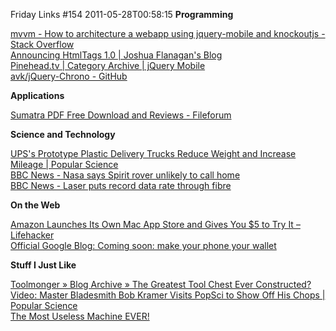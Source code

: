 Friday Links #154
2011-05-28T00:58:15
**Programming**

[mvvm - How to architecture a webapp using jquery-mobile and knockoutjs - Stack Overflow](http://stackoverflow.com/questions/6089727/how-to-architecture-a-webapp-using-jquery-mobile-and-knockoutjs)   
[Announcing HtmlTags 1.0 | Joshua Flanagan's Blog](http://lostechies.com/joshuaflanagan/2011/05/22/announcing-htmltags-1-0/)   
[Pinehead.tv | Category Archive | jQuery Mobile](http://tuts.pinehead.tv/category/jquery/jquery-mobile)   
[avk/jQuery-Chrono - GitHub](https://github.com/avk/jQuery-Chrono)

**Applications**

[Sumatra PDF Free Download and Reviews - Fileforum](http://fileforum.betanews.com/detail/Sumatra-PDF/1177957646/1)

**Science and Technology**

[UPS's Prototype Plastic Delivery Trucks Reduce Weight and Increase Mileage | Popular Science](http://www.popsci.com/cars/article/2011-05/upss-prototype-plastic-delivery-trucks-reduce-weight-and-increase-mileage)   
[BBC News - Nasa says Spirit rover unlikely to call home](http://www.bbc.co.uk/news/science-environment-13539406)   
[BBC News - Laser puts record data rate through fibre](http://www.bbc.co.uk/news/science-environment-13469924)   


**On the Web**

[Amazon Launches Its Own Mac App Store and Gives You $5 to Try It – Lifehacker](http://lifehacker.com/5805964/amazon-launches-its-own-mac-app-store-and-gives-you-5-to-try-it)   
[Official Google Blog: Coming soon: make your phone your wallet](http://googleblog.blogspot.com/2011/05/coming-soon-make-your-phone-your-wallet.html)

**Stuff I Just Like**

[Toolmonger » Blog Archive » The Greatest Tool Chest Ever Constructed?](http://toolmonger.com/2011/05/25/the-greatest-tool-chest-ever-constructed/)   
[Video: Master Bladesmith Bob Kramer Visits PopSci to Show Off His Chops | Popular Science   
](http://www.popsci.com/gadgets/article/2011-05/video-master-bladesmith-bob-kramer-visits-popsci-shows-his-chops)[The Most Useless Machine EVER!](http://www.instructables.com/id/The-Most-Useless-Machine/)
